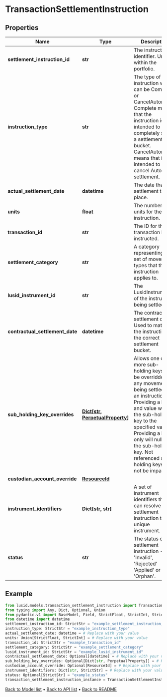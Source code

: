 # TransactionSettlementInstruction

## Properties
Name | Type | Description | Notes
------------ | ------------- | ------------- | -------------
**settlement_instruction_id** | **str** | The instruction identifier. Unique within the portfolio. | 
**instruction_type** | **str** | The type of instruction which can be Complete or CancelAutomatic. Complete means that the instruction is intended to completely settle a settlement bucket. CancelAutomatic means that it is intended to cancel Automatic settlement. | 
**actual_settlement_date** | **datetime** | The date that settlement takes place. | 
**units** | **float** | The number of units for the instruction. | 
**transaction_id** | **str** | The ID for the transaction being instructed. | 
**settlement_category** | **str** | A category representing the set of movement types that this instruction applies to. | 
**lusid_instrument_id** | **str** | The LusidInstrumentId of the instrument being settled. | 
**contractual_settlement_date** | **datetime** | The contractual settlement date. Used to match the instruction to the correct settlement bucket. | [optional] 
**sub_holding_key_overrides** | [**Dict[str, PerpetualProperty]**](PerpetualProperty.md) | Allows one or more sub-holding keys to be overridden for any movement being settled by an instruction. Providing a key and value will set the sub-holding key to the specified value; Providing a key only will nullify the sub-holding key. Not referenced sub-holding keys will not be impacted.  | [optional] 
**custodian_account_override** | [**ResourceId**](ResourceId.md) |  | [optional] 
**instrument_identifiers** | **Dict[str, str]** | A set of instrument identifiers that can resolve the settlement instruction to a unique instrument. | 
**status** | **str** | The status of the settlement instruction - &#39;Invalid&#39;, &#39;Rejected&#39; &#39;Applied&#39; or &#39;Orphan&#39;. | [optional] 
## Example

```python
from lusid.models.transaction_settlement_instruction import TransactionSettlementInstruction
from typing import Any, Dict, Optional, Union
from pydantic.v1 import BaseModel, Field, StrictFloat, StrictInt, StrictStr, constr
from datetime import datetime
settlement_instruction_id: StrictStr = "example_settlement_instruction_id"
instruction_type: StrictStr = "example_instruction_type"
actual_settlement_date: datetime = # Replace with your value
units: Union[StrictFloat, StrictInt] = # Replace with your value
transaction_id: StrictStr = "example_transaction_id"
settlement_category: StrictStr = "example_settlement_category"
lusid_instrument_id: StrictStr = "example_lusid_instrument_id"
contractual_settlement_date: Optional[datetime] = # Replace with your value
sub_holding_key_overrides: Optional[Dict[str, PerpetualProperty]] = # Replace with your value
custodian_account_override: Optional[ResourceId] = # Replace with your value
instrument_identifiers: Dict[str, StrictStr] = # Replace with your value
status: Optional[StrictStr] = "example_status"
transaction_settlement_instruction_instance = TransactionSettlementInstruction(settlement_instruction_id=settlement_instruction_id, instruction_type=instruction_type, actual_settlement_date=actual_settlement_date, units=units, transaction_id=transaction_id, settlement_category=settlement_category, lusid_instrument_id=lusid_instrument_id, contractual_settlement_date=contractual_settlement_date, sub_holding_key_overrides=sub_holding_key_overrides, custodian_account_override=custodian_account_override, instrument_identifiers=instrument_identifiers, status=status)

```

[Back to Model list](../README.md#documentation-for-models) &#8226; [Back to API list](../README.md#documentation-for-api-endpoints) &#8226; [Back to README](../README.md)

